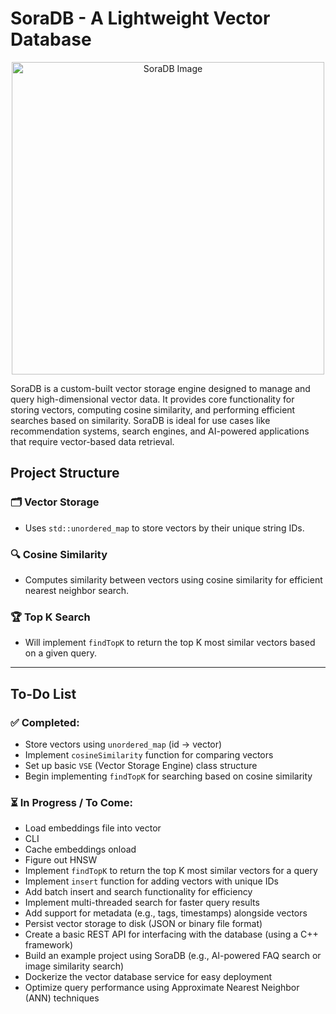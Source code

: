 # SoraDB - A Lightweight Vector Database

<p align="center">
  <img src="https://github.com/user-attachments/assets/fbb1bcfe-e2bd-454f-bcac-e62339805759" alt="SoraDB Image" width="500">
</p>

SoraDB is a custom-built vector storage engine designed to manage and query high-dimensional vector data. It provides core functionality for storing vectors, computing cosine similarity, and performing efficient searches based on similarity. SoraDB is ideal for use cases like recommendation systems, search engines, and AI-powered applications that require vector-based data retrieval.

## Project Structure

### 🗂️ **Vector Storage**
- Uses `std::unordered_map` to store vectors by their unique string IDs.

### 🔍 **Cosine Similarity**
- Computes similarity between vectors using cosine similarity for efficient nearest neighbor search.

### 🏆 **Top K Search**
- Will implement `findTopK` to return the top K most similar vectors based on a given query.

---

## To-Do List

### ✅ **Completed**:
- Store vectors using `unordered_map` (id → vector)
- Implement `cosineSimilarity` function for comparing vectors
- Set up basic `VSE` (Vector Storage Engine) class structure
- Begin implementing `findTopK` for searching based on cosine similarity

### ⏳ **In Progress / To Come**:
- Load embeddings file into vector
- CLI
- Cache embeddings onload
- Figure out HNSW
- Implement `findTopK` to return the top K most similar vectors for a query
- Implement `insert` function for adding vectors with unique IDs
- Add batch insert and search functionality for efficiency
- Implement multi-threaded search for faster query results
- Add support for metadata (e.g., tags, timestamps) alongside vectors
- Persist vector storage to disk (JSON or binary file format)
- Create a basic REST API for interfacing with the database (using a C++ framework)
- Build an example project using SoraDB (e.g., AI-powered FAQ search or image similarity search)
- Dockerize the vector database service for easy deployment
- Optimize query performance using Approximate Nearest Neighbor (ANN) techniques
